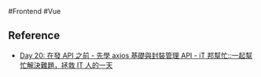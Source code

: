 #Frontend #Vue 


## Reference

+ [Day 20: 在發 API 之前 - 先學 axios 基礎與封裝管理 API - iT 邦幫忙::一起幫忙解決難題，拯救 IT 人的一天](https://ithelp.ithome.com.tw/articles/10304656)

